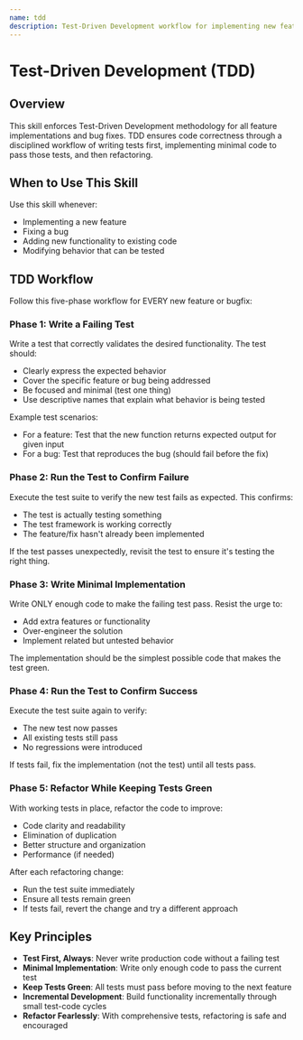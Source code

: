 ```yaml
---
name: tdd
description: Test-Driven Development workflow for implementing new features and bug fixes. Use this skill when implementing any new feature or fixing any bug to ensure proper test coverage and incremental development through the red-green-refactor cycle.
---
```


# Test-Driven Development (TDD)

## Overview

This skill enforces Test-Driven Development methodology for all feature implementations and bug fixes. TDD ensures code correctness through a disciplined workflow of writing tests first, implementing minimal code to pass those tests, and then refactoring.

## When to Use This Skill

Use this skill whenever:
- Implementing a new feature
- Fixing a bug
- Adding new functionality to existing code
- Modifying behavior that can be tested

## TDD Workflow

Follow this five-phase workflow for EVERY new feature or bugfix:

### Phase 1: Write a Failing Test

Write a test that correctly validates the desired functionality. The test should:
- Clearly express the expected behavior
- Cover the specific feature or bug being addressed
- Be focused and minimal (test one thing)
- Use descriptive names that explain what behavior is being tested

Example test scenarios:
- For a feature: Test that the new function returns expected output for given input
- For a bug: Test that reproduces the bug (should fail before the fix)

### Phase 2: Run the Test to Confirm Failure

Execute the test suite to verify the new test fails as expected. This confirms:
- The test is actually testing something
- The test framework is working correctly
- The feature/fix hasn't already been implemented

If the test passes unexpectedly, revisit the test to ensure it's testing the right thing.

### Phase 3: Write Minimal Implementation

Write ONLY enough code to make the failing test pass. Resist the urge to:
- Add extra features or functionality
- Over-engineer the solution
- Implement related but untested behavior

The implementation should be the simplest possible code that makes the test green.

### Phase 4: Run the Test to Confirm Success

Execute the test suite again to verify:
- The new test now passes
- All existing tests still pass
- No regressions were introduced

If tests fail, fix the implementation (not the test) until all tests pass.

### Phase 5: Refactor While Keeping Tests Green

With working tests in place, refactor the code to improve:
- Code clarity and readability
- Elimination of duplication
- Better structure and organization
- Performance (if needed)

After each refactoring change:
- Run the test suite immediately
- Ensure all tests remain green
- If tests fail, revert the change and try a different approach

## Key Principles

- **Test First, Always**: Never write production code without a failing test
- **Minimal Implementation**: Write only enough code to pass the current test
- **Keep Tests Green**: All tests must pass before moving to the next feature
- **Incremental Development**: Build functionality incrementally through small test-code cycles
- **Refactor Fearlessly**: With comprehensive tests, refactoring is safe and encouraged
